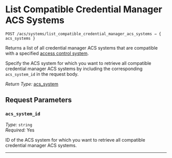 # List Compatible Credential Manager ACS Systems

```
POST /acs/systems/list_compatible_credential_manager_acs_systems ⇒ { acs_systems }
```

Returns a list of all credential manager ACS systems that are compatible with a specified 
[access control system](../../../capability-guides/access-systems.md).

Specify the ACS system for which you want to retrieve all compatible credential manager ACS 
systems by including the corresponding `acs_system_id` in the request body.

*Return Type:* [acs_system](../README.md)

## Request Parameters

### `acs_system_id`

*Type:* `string`\
*Required:* Yes

ID of the ACS system for which you want to retrieve all compatible credential manager ACS systems.

---


